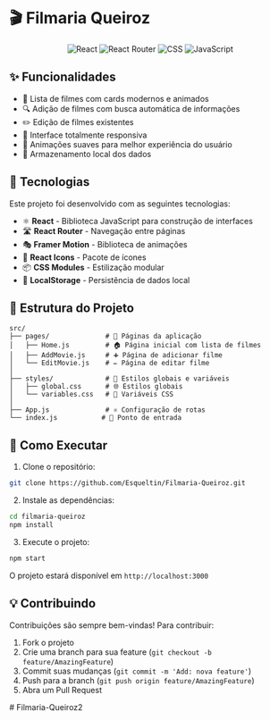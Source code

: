 # 🎬 Filmaria Queiroz

<div align="center">


![React](https://img.shields.io/badge/React-20232A?style=for-the-badge&logo=react&logoColor=61DAFB)
![React Router](https://img.shields.io/badge/React_Router-CA4245?style=for-the-badge&logo=react-router&logoColor=white)
![CSS](https://img.shields.io/badge/CSS3-1572B6?style=for-the-badge&logo=css3&logoColor=white)
![JavaScript](https://img.shields.io/badge/JavaScript-F7DF1E?style=for-the-badge&logo=javascript&logoColor=black)

</div>


## ✨ Funcionalidades

- 🎯 Lista de filmes com cards modernos e animados
- 🔍 Adição de filmes com busca automática de informações
- ✏️ Edição de filmes existentes
- 📱 Interface totalmente responsiva
- 💫 Animações suaves para melhor experiência do usuário
- 💾 Armazenamento local dos dados

## 🚀 Tecnologias

Este projeto foi desenvolvido com as seguintes tecnologias:

- ⚛️ **React** - Biblioteca JavaScript para construção de interfaces
- 🛣️ **React Router** - Navegação entre páginas
- 🎭 **Framer Motion** - Biblioteca de animações
- 🎨 **React Icons** - Pacote de ícones
- 📦 **CSS Modules** - Estilização modular
- 💽 **LocalStorage** - Persistência de dados local

## 📁 Estrutura do Projeto

```
src/
├── pages/              # 📄 Páginas da aplicação
│   ├── Home.js         # 🏠 Página inicial com lista de filmes
│   ├── AddMovie.js     # ➕ Página de adicionar filme
│   └── EditMovie.js    # ✏️ Página de editar filme
│
├── styles/             # 🎨 Estilos globais e variáveis
│   ├── global.css      # 🌐 Estilos globais
│   └── variables.css   # 🎯 Variáveis CSS
│
├── App.js              # ⚛️ Configuração de rotas
└── index.js           # 🎯 Ponto de entrada
```

## 🚀 Como Executar

1. Clone o repositório:
```bash
git clone https://github.com/Esqueltin/Filmaria-Queiroz.git
```

2. Instale as dependências:
```bash
cd filmaria-queiroz
npm install
```

3. Execute o projeto:
```bash
npm start
```

O projeto estará disponível em `http://localhost:3000`

## 💡 Contribuindo

Contribuições são sempre bem-vindas! Para contribuir:

1. Fork o projeto
2. Crie uma branch para sua feature (`git checkout -b feature/AmazingFeature`)
3. Commit suas mudanças (`git commit -m 'Add: nova feature'`)
4. Push para a branch (`git push origin feature/AmazingFeature`)
5. Abra um Pull Request


#   F i l m a r i a - Q u e i r o z 2  
 